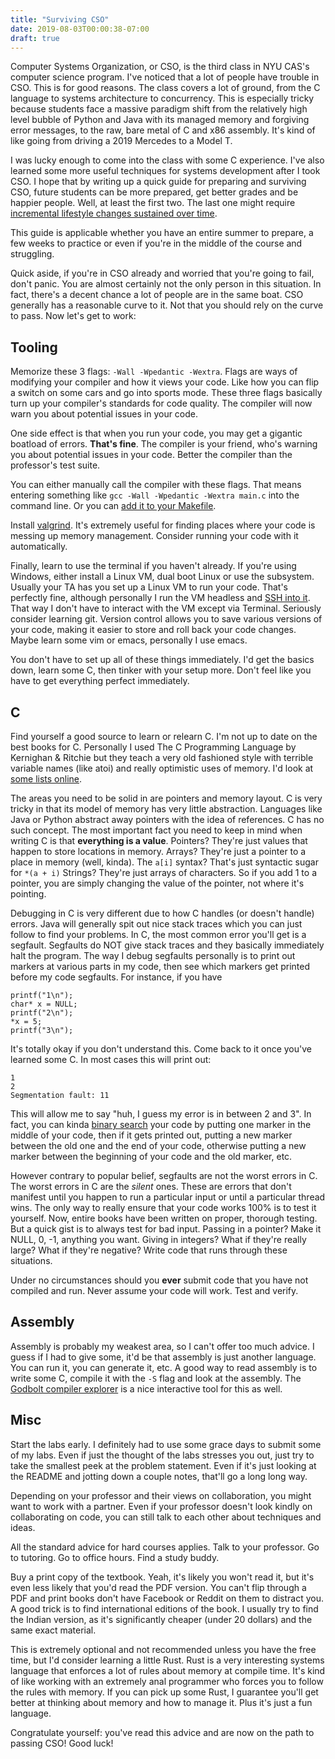 ```yaml
---
title: "Surviving CSO"
date: 2019-08-03T00:00:38-07:00
draft: true
---
```


Computer Systems Organization, or CSO, is the third class in NYU CAS's
computer science program. I've noticed that a lot of people have
trouble in CSO. This is for good reasons. The class covers a lot of
ground, from the C language to systems architecture to
concurrency. This is especially tricky because students face a massive
paradigm shift from the relatively high level bubble of Python and
Java with its managed memory and forgiving error messages, to the raw,
bare metal of C and x86 assembly. It's kind of like going from driving
a 2019 Mercedes to a Model T.

I was lucky enough to come into the class with some C experience. I've
also learned some more useful techniques for systems development after
I took CSO. I hope that by writing up a quick guide for preparing and
surviving CSO, future students can be more prepared, get better grades
and be happier people. Well, at least the first two. The last one
might require [incremental lifestyle changes sustained over
time](https://www.youtube.com/watch?v=TbwlC2B-BIg).

This guide is applicable whether you have an entire summer to prepare,
a few weeks to practice or even if you're in the middle of the course
and struggling.

Quick aside, if you're in CSO already and worried that you're going to
fail, don't panic. You are almost certainly not the only person in
this situation. In fact, there's a decent chance a lot of people are
in the same boat. CSO generally has a reasonable curve to it. Not that
you should rely on the curve to pass. Now let's get to work:

## Tooling

Memorize these 3 flags: `-Wall -Wpedantic -Wextra`. Flags are ways of
modifying your compiler and how it views your code. Like how you can
flip a switch on some cars and go into sports mode. These three flags
basically turn up your compiler's standards for code quality. The
compiler will now warn you about potential issues in your code. 

One side effect is that when you run your code, you may get a gigantic
boatload of errors. **That's fine**. The compiler is your friend,
who's warning you about potential issues in your code. Better the
compiler than the professor's test suite.

You can either manually call the compiler with these flags. That means
entering something like `gcc -Wall -Wpedantic -Wextra main.c` into the
command line. Or you can [add it to your
Makefile](http://www.cs.colby.edu/maxwell/courses/tutorials/maketutor/).

Install [valgrind](http://www.valgrind.org/). It's extremely
useful for finding places where your code is messing up memory
management. Consider running your code with it automatically.

Finally, learn to use the terminal if you haven't already. If you're
using Windows, either install a Linux VM, dual boot Linux or use the
subsystem. Usually your TA has you set up a Linux VM to run your
code. That's perfectly fine, although personally I run the VM headless
and [SSH into
it](https://stackoverflow.com/questions/5906441/how-to-ssh-to-a-virtualbox-guest-externally-through-a-host). That
way I don't have to interact with the VM except via
Terminal. Seriously consider learning git. Version control allows you
to save various versions of your code, making it easier to store and
roll back your code changes. Maybe learn some vim or emacs, personally
I use emacs.

You don't have to set up all of these things immediately. I'd get the
basics down, learn some C, then tinker with your setup more. Don't
feel like you have to get everything perfect immediately.

## C

Find yourself a good source to learn or relearn C. I'm not up to date
on the best books for C. Personally I used The C Programming Language
by Kernighan & Ritchie but they teach a very old fashioned style with
terrible variable names (like atoi) and really optimistic uses of
memory. I'd look at [some lists
online](https://stackoverflow.com/questions/562303/the-definitive-c-book-guide-and-list).

The areas you need to be solid in are pointers and memory layout. C is
very tricky in that its model of memory has very little
abstraction. Languages like Java or Python abstract away pointers with
the idea of references. C has no such concept. The most important fact
you need to keep in mind when writing C is that **everything is a
value**. Pointers? They're just values that happen to store locations
in memory. Arrays? They're just a pointer to a place in memory (well,
kinda). The `a[i]` syntax? That's just syntactic sugar for `*(a + i)`
Strings? They're just arrays of characters. So if you add 1 to a
pointer, you are simply changing the value of the pointer, not where
it's pointing.

Debugging in C is very different due to how C handles (or doesn't
handle) errors. Java will generally spit out nice stack traces which
you can just follow to find your problems. In C, the most common error
you'll get is a segfault. Segfaults do NOT give stack traces and they
basically immediately halt the program. The way I debug segfaults
personally is to print out markers at various parts in my code, then
see which markers get printed before my code segfaults. For instance,
if you have

```
printf("1\n");
char* x = NULL;
printf("2\n");
*x = 5;
printf("3\n");
```

It's totally okay if you don't understand this. Come back to it once
you've learned some C. In most cases this will print out:

```
1
2   
Segmentation fault: 11
```

This will allow me to say "huh, I guess my error is in between 2 and
3". In fact, you can kinda [binary
search](https://en.wikipedia.org/wiki/Binary_search_algorithm) your
code by putting one marker in the middle of your code, then if it gets
printed out, putting a new marker between the old one and the end of
your code, otherwise putting a new marker between the beginning of
your code and the old marker, etc.

However contrary to popular belief, segfaults are not the worst errors
in C. The worst errors in C are the *silent* ones. These are errors
that don't manifest until you happen to run a particular input or
until a particular thread wins. The only way to really ensure that
your code works 100% is to test it yourself. Now, entire books have
been written on proper, thorough testing. But a quick gist is to
always test for bad input. Passing in a pointer? Make it NULL, 0, -1,
anything you want. Giving in integers? What if they're really large?
What if they're negative? Write code that runs through these
situations.

Under no circumstances should you **ever** submit code that you have
not compiled and run. Never assume your code will work. Test and
verify.


## Assembly

Assembly is probably my weakest area, so I can't offer too much
advice. I guess if I had to give some, it'd be that assembly is just
another language. You can run it, you can generate it, etc. A good way
to read assembly is to write some C, compile it with the `-S` flag and
look at the assembly. The [Godbolt compiler
explorer](https://godbolt.org/) is a nice interactive tool for this as
well.


## Misc

Start the labs early. I definitely had to use some grace days to
submit some of my labs. Even if just the thought of the labs stresses
you out, just try to take the smallest peek at the problem
statement. Even if it's just looking at the README and jotting down a
couple notes, that'll go a long long way.

Depending on your professor and their views on collaboration, you
might want to work with a partner. Even if your professor doesn't look
kindly on collaborating on code, you can still talk to each other
about techniques and ideas.

All the standard advice for hard courses applies. Talk to your
professor. Go to tutoring. Go to office hours. Find a study buddy.

Buy a print copy of the textbook. Yeah, it's likely you won't read it,
but it's even less likely that you'd read the PDF version. You can't
flip through a PDF and print books don't have Facebook or Reddit on
them to distract you. A good trick is to find international editions
of the book. I usually try to find the Indian version, as it's
significantly cheaper (under 20 dollars) and the same exact material.

This is extremely optional and not recommended unless you have the
free time, but I'd consider learning a little Rust. Rust is a very
interesting systems language that enforces a lot of rules about memory
at compile time. It's kind of like working with an extremely anal
programmer who forces you to follow the rules with memory. If you can
pick up some Rust, I guarantee you'll get better at thinking about
memory and how to manage it. Plus it's just a fun language.

Congratulate yourself: you've read this advice and are now on the path
to passing CSO! Good luck!




